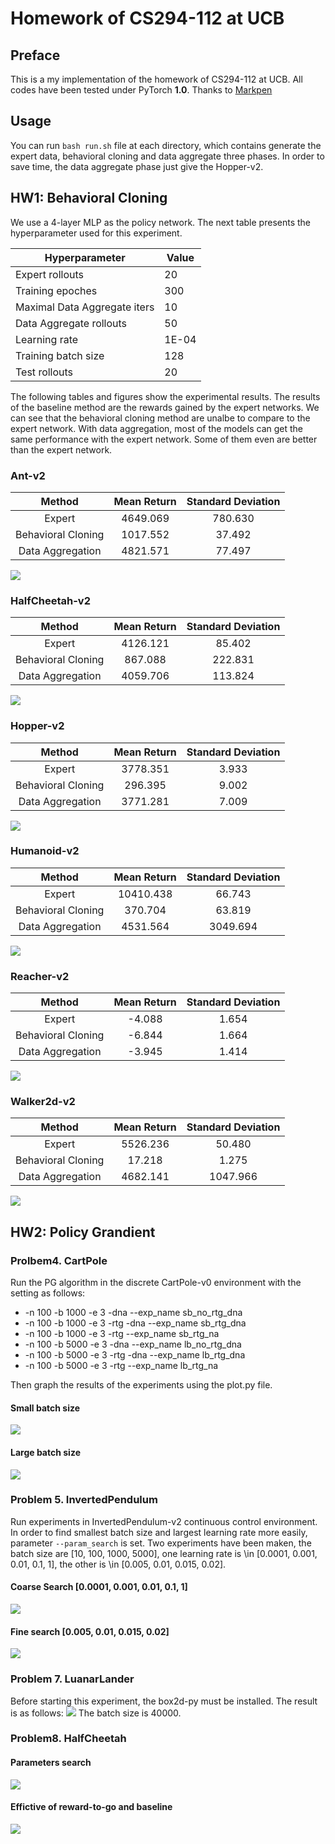 # Homework of CS294-112 at UCB

## Preface

This is a my implementation of the homework of CS294-112 at UCB. All codes have been tested under PyTorch **1.0**.
Thanks to [Markpen](https://github.com/PengZhenghao/CS294-Homework)

## Usage

You can run `bash run.sh` file at each directory, which contains generate the expert data, behavioral cloning and data aggregate three phases. 
In order to save time, the data aggregate phase just give the Hopper-v2.

## HW1: Behavioral Cloning

We use a 4-layer MLP as the policy network. The next table presents the hyperparameter used for this experiment.

| Hyperparameter       | Value |
|----------------------|-------|
| Expert rollouts  | 20    |
| Training epoches | 300    |
| Maximal Data Aggregate iters | 10 |
| Data Aggregate rollouts | 50 |
| Learning rate        | 1E-04 |
| Training batch size  | 128    |
| Test rollouts          | 20     |

The following tables and figures show the experimental results. The results of the baseline method are the rewards gained by the expert networks. We can see that the behavioral cloning method are unalbe to compare to the expert network. With data aggregation, most of the models can get the same performance with the expert network. Some of them even are better than the expert network. 

### Ant-v2 

| Method             | Mean Return | Standard Deviation |
|:--------------------:|:-------------:|:--------------------:|
| Expert           |  4649.069    | 780.630           |
| Behavioral Cloning |  1017.552    |  37.492            |
| Data Aggregation  | 4821.571 | 77.497 |

![](fig/ant.png)

### HalfCheetah-v2
| Method             | Mean Return | Standard Deviation |
|:--------------------:|:-------------:|:--------------------:|
| Expert           | 4126.121    | 85.402             |
| Behavioral Cloning | 867.088     | 222.831            |
| Data Aggregation  | 4059.706 | 113.824 |

![](fig/halfcheet.png)

### Hopper-v2
| Method             | Mean Return | Standard Deviation |
|:--------------------:|:-------------:|:--------------------:|
| Expert           | 3778.351    | 3.933              |
| Behavioral Cloning | 296.395     | 9.002              |
| Data Aggregation  | 3771.281 | 7.009 |

![](fig/hopper.png)

### Humanoid-v2
| Method             | Mean Return | Standard Deviation |
|:--------------------:|:-------------:|:--------------------:|
| Expert           | 10410.438   | 66.743            |
| Behavioral Cloning | 370.704     | 63.819             |
| Data Aggregation  | 4531.564 | 3049.694 |

![](fig/humanoid.png)


### Reacher-v2
| Method             | Mean Return | Standard Deviation |
|:--------------------:|:-------------:|:--------------------:|
| Expert           | -4.088      | 1.654              |
| Behavioral Cloning | -6.844     | 1.664              |
| Data Aggregation  | -3.945 | 1.414 |

![](fig/reacher.png)

### Walker2d-v2
| Method             | Mean Return | Standard Deviation |
|:--------------------:|:-------------:|:--------------------:|
| Expert           | 5526.236    | 50.480             |
| Behavioral Cloning | 17.218     | 1.275              |
| Data Aggregation  | 4682.141 | 1047.966 |

![](fig/walker.png)

## HW2: Policy Grandient

### Prolbem4. CartPole 
Run the PG algorithm in the discrete CartPole-v0 environment with the setting as follows:
* -n 100 -b 1000 -e 3 -dna --exp_name sb_no_rtg_dna
* -n 100 -b 1000 -e 3 -rtg -dna --exp_name sb_rtg_dna
* -n 100 -b 1000 -e 3 -rtg --exp_name sb_rtg_na
* -n 100 -b 5000 -e 3 -dna --exp_name lb_no_rtg_dna
* -n 100 -b 5000 -e 3 -rtg -dna --exp_name lb_rtg_dna
* -n 100 -b 5000 -e 3 -rtg --exp_name lb_rtg_na

Then graph the results of the experiments using the plot.py file. 
#### Small batch size
![](fig/pg_sb.png)
#### Large batch size
![](fig/pg_lb.png)

### Problem 5. InvertedPendulum
Run experiments in InvertedPendulum-v2 continuous control environment. In order to find smallest batch size and largest learning rate more easily, parameter `--param_search` is set. Two experiments have been maken, the batch size are [10, 100, 1000, 5000], one learning rate is \in [0.0001, 0.001, 0.01, 0.1, 1], the other is \in [0.005, 0.01, 0.015, 0.02]. 
#### Coarse Search [0.0001, 0.001, 0.01, 0.1, 1]
![](fig/br_search_coarse.png)
#### Fine search [0.005, 0.01, 0.015, 0.02]
![](fig/br_search_fine.png)

### Problem 7. LuanarLander
Before starting this experiment, the box2d-py must be installed. The result is as follows:
![](fig/ll_baseline.png)
The batch size is 40000.

### Problem8. HalfCheetah
#### Parameters search
![](fig/hc_search.png)
#### Effictive of reward-to-go and baseline
![](fig/hc_compare.png)




